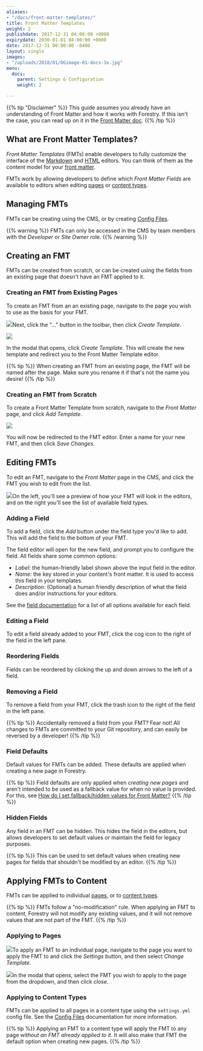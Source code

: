 ```yaml
---
aliases:
- "/docs/front-matter-templates/"
title: Front Matter Templates
weight: 2
publishdate: 2017-12-31 04:00:00 +0000
expirydate: 2030-01-01 04:00:00 +0000
date: 2017-12-31 00:00:00 -0400
layout: single
images:
- "/uploads/2018/01/OGimage-01-docs-3x.jpg"
menu:
  docs:
    parent: Settings & Configuration
    weight: 2

---
```

{{% tip "Disclaimer" %}}
This guide assumes you already have an understanding of Front Matter and how it works with Forestry. If this isn't the case, you can read up on it in the [Front Matter doc](/docs/editing/front-matter).
{{% /tip %}}

## What are Front Matter Templates?

_Front Matter Templates_ (FMTs) enable developers to fully customize the interface of the [Markdown](/docs/editing/markdown-editor) and [HTML](/docs/editing/html-editor) editors. You can think of them as the content model for your [front matter](/docs/editing/front-matter).

FMTs work by allowing developers to define which _Front Matter Fields_ are available to editors when editing [pages](/docs/editing#pages) or [content types](/docs/editing#content-types).

## Managing FMTs

FMTs can be creating using the CMS, or by creating [Config Files](/docs/settings/config-files).

{{% warning %}}
FMTs can only be accessed in the CMS by team members with the _Developer_ or _Site Owner_ role.
{{% /warning %}}

## Creating an FMT

FMTs can be created from scratch, or can be created using the fields from an existing page that doesn't have an FMT applied to it.

### Creating an FMT from Existing Pages

To create an FMT from an an existing page, navigate to the page you wish to use as the basis for your FMT.

![](/uploads/2018/01/14-settings-button.png)Next, click the "..." button in the toolbar, then click _Create Template_.

![](/uploads/2018/01/54.png)

In the modal that opens, click _Create Template_. This will create the new template and redirect you to the Front Matter Template editor.

{{% tip %}}
When creating an FMT from an existing page, the FMT will be named after the page. Make sure you rename it if that's not the name you desire!
{{% /tip %}}

### Creating an FMT from Scratch

To create a Front Matter Template from scratch, navigate to the _Front Matter_ page, and click _Add Template_.

![](/uploads/2018/01/55-add-template.png)

You will now be redirected to the FMT editor. Enter a name for your new FMT, and then click _Save Changes_.

## Editing FMTs

To edit an FMT, navigate to the _Front Matter_ page in the CMS, and click the FMT you wish to edit from the list.

![](/uploads/2018/01/35.png)On the left, you'll see a preview of how your FMT will look in the editors, and on the right you'll see the list of available field types.

### Adding a Field

To add a field, click the _Add_ button under the field type you'd like to add. This will add the field to the bottom of your FMT.

The field editor will open for the new field, and prompt you to configure the field. All fields share some common options:

* _Label:_ the human-friendly label shown above the input field in the editor.
* _Name:_ the key stored in your content's front matter. It is used to access this field in your templates.
* _Description:_ (Optional) a human friendly description of what the field does and/or instructions for your editors.

See the [field documentation](/docs/settings/fields/) for a list of all options available for each field.

### Editing a Field

To edit a field already added to your FMT, click the cog icon to the right of the field in the left pane.

### Reordering Fields

Fields can be reordered by clicking the up and down arrows to the left of a field.

### Removing a Field

To remove a field from your FMT, click the trash icon to the right of the field in the left pane.

{{% tip %}}
Accidentally removed a field from your FMT? Fear not! All changes to FMTs are committed to your Git repository, and can easily be reversed by a developer!
{{% /tip %}}

### Field Defaults

Default values for FMTs can be added. These defaults are applied when creating a new page in Forestry.

{{% tip %}}
Field defaults are only applied when _creating new pages_ and aren't intended to be used as a fallback value for when no value is provided. For this, see [How do I set fallback/hidden values for Front Matter?](/docs/faqs/front-matter-fallbacks)
{{% /tip %}}

### Hidden Fields

Any field in an FMT can be hidden. This hides the field in the editors, but allows developers to set default values or maintain the field for legacy purposes.

{{% tip %}}
This can be used to set default values when creating new pages for fields that shouldn't be modified by an editor.
{{% /tip %}}

## Applying FMTs to Content

FMTs can be applied to individual [pages](/docs/editing#pages), or to [content types](/docs/editing#content-types).

{{% tip %}}
FMTs follow a "no-modification" rule. When applying an FMT to content, Forestry will not modify any existing values, and it will not remove values that are not part of the FMT.
{{% /tip %}}

### Applying to Pages

![](/uploads/2018/01/14-settings-button.png)To apply an FMT to an individual page, navigate to the page you want to apply the FMT to and click the _Settings_ button, and then select _Change Template._

![](/uploads/2018/01/38.png)In the modal that opens, select the FMT you wish to apply to the page from the dropdown, and then click _close_.

### Applying to Content Types

FMTs can be applied to all pages in a content type using the `settings.yml` config file. See the [Config Files](/docs/settings/config-files#site-settings) documentation for more information.

{{% tip %}}
Applying an FMT to a content type will apply the FMT to any page _without an FMT already applied to it_. It will also make that FMT the default option when creating new pages.
{{% /tip %}}